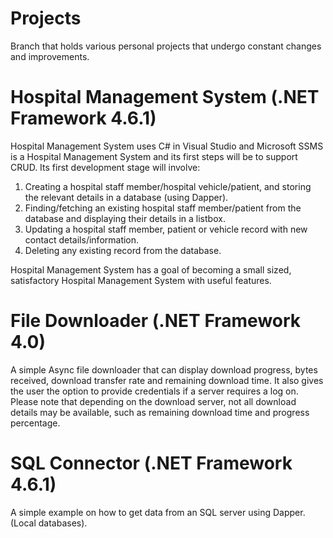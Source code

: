 # Projects

Branch that holds various personal projects that undergo constant changes and improvements.

# Hospital Management System (.NET Framework 4.6.1)

Hospital Management System uses C# in Visual Studio and Microsoft SSMS is a Hospital Management System and its first steps will be to support CRUD. Its first development stage will involve:

1. Creating a hospital staff member/hospital vehicle/patient, and storing the relevant details in a database (using Dapper).
2. Finding/fetching an existing hospital staff member/patient from the database and displaying their details in a listbox.
3. Updating a hospital staff member, patient or vehicle record with new contact details/information.
4. Deleting any existing record from the database.

Hospital Management System has a goal of becoming a small sized, satisfactory Hospital Management System with useful features.

# File Downloader (.NET Framework 4.0)

A simple Async file downloader that can display download progress, bytes received, download transfer rate and remaining download time. It also gives the user the option to provide credentials if a server requires a log on. Please note that depending on the download server, not all download details may be available, such as remaining download time and progress percentage.

# SQL Connector (.NET Framework 4.6.1)

A simple example on how to get data from an SQL server using Dapper. (Local databases).